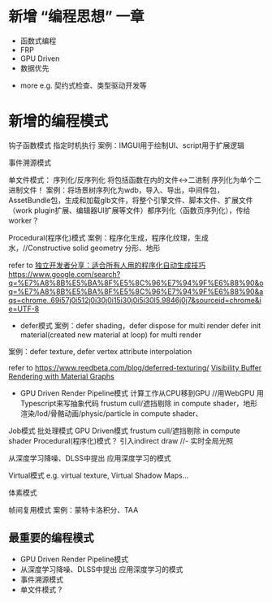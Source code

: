 # 新增 “编程思想” 一章

- 函数式编程
- FRP
- GPU Driven
- 数据优先
<!-- - 纯组合 -->
- more
e.g. 契约式检查、类型驱动开发等



# 新增的编程模式


钩子函数模式
指定时机执行
	<!-- 案例：IMGUI用于扩展UI、script用于扩展逻辑 -->
	案例：IMGUI用于绘制UI、script用于扩展逻辑



事件溯源模式




单文件模式：
序列化/反序列化
将包括函数在内的文件<->二进制
序列化为单个二进制文件！
	案例：将场景树序列化为wdb，导入、导出，中间件包，AssetBundle包，生成和加载glb文件，将整个引擎文件、脚本文件、扩展文件（work plugin扩展、编辑器UI扩展等文件）都序列化（函数页序列化），传给worker？






Procedural(程序化)模式
	案例：程序化生成，程序化纹理，生成水，//Constructive solid geometry
    分形、地形

refer to
[独立开发者分享：适合所有人用的程序化自动生成技巧](http://www.gamelook.com.cn/2022/02/471546)
https://www.google.com/search?q=%E7%A8%8B%E5%BA%8F%E5%8C%96%E7%94%9F%E6%88%90&oq=%E7%A8%8B%E5%BA%8F%E5%8C%96%E7%94%9F%E6%88%90&aqs=chrome..69i57j0i512j0i30j0i15i30j0i5i30l5.9846j0j7&sourceid=chrome&ie=UTF-8






- defer模式
案例：defer shading，defer dispose for multi render
defer init material(created new material at loop) for multi render



案例：defer texture, defer vertex attribute interpolation

refer to
https://www.reedbeta.com/blog/deferred-texturing/
[Visibility Buffer Rendering with Material Graphs](http://filmicworlds.com/blog/visibility-buffer-rendering-with-material-graphs/)










<!-- GPU Driven模式 -->
- GPU Driven Render Pipeline模式
计算工作从CPU移到GPU
	//用WebGPU
	用Typescript来写抽象代码
	<!-- GPU Driven Render（frustum cull,遮挡剔除,indirect draw）、地形渲染/lod/骨骼动画/physic/particle in compute shader、 -->
	frustum cull/遮挡剔除 in compute shader，地形渲染/lod/骨骼动画/physic/particle in compute shader、


Job模式
批处理模式
GPU Driven模式
	frustum cull/遮挡剔除 in compute shader
Procedural(程序化)模式？
引入indirect draw
//- 实时全局光照

















从深度学习降噪、DLSS中提出 应用深度学习的模式






Virtual模式
e.g. virtual texture, Virtual Shadow Maps...







体素模式





帧间复用模式
	案例：蒙特卡洛积分、TAA




## 最重要的编程模式

- GPU Driven Render Pipeline模式
- 从深度学习降噪、DLSS中提出 应用深度学习的模式
- 事件溯源模式
- 单文件模式 ?